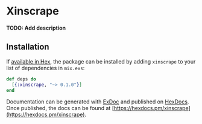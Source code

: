 # Xinscrape

**TODO: Add description**

## Installation

If [available in Hex](https://hex.pm/docs/publish), the package can be installed
by adding `xinscrape` to your list of dependencies in `mix.exs`:

```elixir
def deps do
  [{:xinscrape, "~> 0.1.0"}]
end
```

Documentation can be generated with [ExDoc](https://github.com/elixir-lang/ex_doc)
and published on [HexDocs](https://hexdocs.pm). Once published, the docs can
be found at [https://hexdocs.pm/xinscrape](https://hexdocs.pm/xinscrape).

